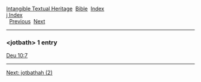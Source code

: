 [Intangible Textual Heritage](../../index)  [Bible](../index) 
[Index](index)   
[j Index](_j_)  
  [Previous](c06339)  [Next](c06341) 

------------------------------------------------------------------------

### &lt;jotbath&gt; 1 entry

[Deu 10:7](../kjv/deu010.htm#007)  

------------------------------------------------------------------------

[Next: jotbathah (2)](c06341)
